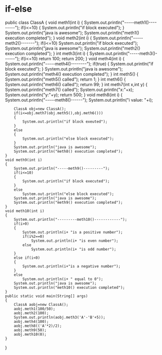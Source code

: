 # if-else

public class ClassA
{
    void meth1(int i)
	{
		System.out.println("-----meth1()---------");
		if(i<=10)
		{
			System.out.println("if block executed");
		}
		System.out.println("java is awesome");
		System.out.println("meth1() execution completed");
	}
	void meth2(int i)
	{
		System.out.println("-----meth2()-------");
		if(i<=10)
			System.out.println("if block executed");
			System.out.println("java is awesome");
			System.out.println("meth2() execution completed");
	}
	int meth3(int i)
	{
		System.out.println("-----meth3()------");
		if(i<=10)
			return 100;
			return 200;
	}
	void meth4(int i)
	{
		System.out.println("-----meth4()--------");
		if(true)
		{
			System.out.println("if block executed");
		}
		System.out.println("java is awesome");
		System.out.println("meth4() execution completed");
	}
	int meth5()
	{
		System.out.println("meth5() called");
		return 1;
	}
	int meth6()
	{
		System.out.println("meth6() called");
		return 99;
	}
	int meth7(int x,int y)
	{
		System.out.println("meth7() called");
		System.out.println("x:"+x);
		System.out.println("y:"+y);
		return 500;
	}
	void meth8(int i)
	{
		System.out.println("-----meth8()------");
		System.out.println("i value: "+i);
		
		ClassA obj=new ClassA();
		if(i<=obj.meth7(obj.meth5(),obj.meth6()))
		{
			System.out.println("if block exeuted");
		}
		else
		{
			System.out.println("else block executed");
		}
		System.out.println("java is awesome");
		System.out.println("meth8() execution completed");
	}
	void meth9(int i)
	{
		System.out.println("-----meth9()---------");
		if(i<=10)
		{
			System.out.println("if block executed");
		}
		else
			System.out.println("else block executed");
		System.out.println("java is awesome");
		System.out.println("meth9() execution completed");
	}
	void meth10(int i)
	{
		System.out.println("---------meth10()------------");
		if(i>0)
		{
			System.out.println(i+ "is a positive number");
			if(i%2==0)
				System.out.println(i+ "is even number");
			else
				System.out.println(i+ "is odd number");
		}
		else if(i<0)
		{
			System.out.println(i+"is a negative number");
		}
		else
			System.out.println(i+ " equal to 0");
		System.out.println("java is awesome");
		System.out.println("meth10() execution completed");
	}
	public static void main(String[] args)
	{
		ClassA aobj=new ClassA();
		aobj.meth1(100/50);
		aobj.meth2(100);
		System.out.println(aobj.meth3('A'-'B'+5));
		aobj.meth4(100);
		aobj.meth8(('A'*2)/2);
		aobj.meth9(50);
		aobj.meth10(0);
	}
}
